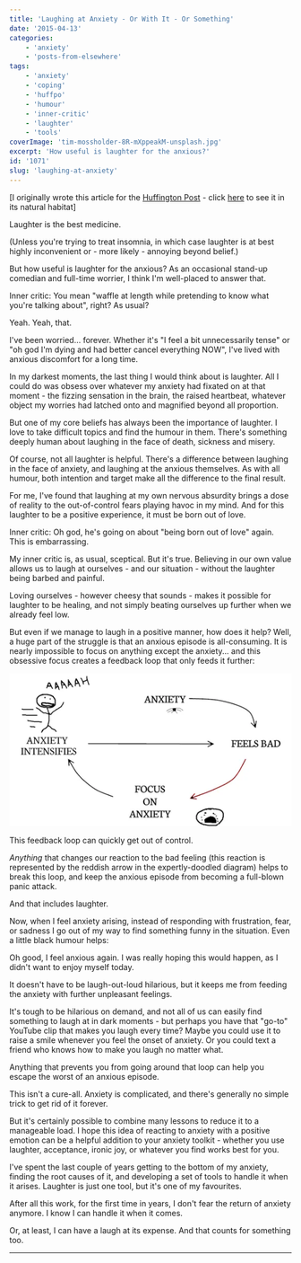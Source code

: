```yaml
---
title: 'Laughing at Anxiety - Or With It - Or Something'
date: '2015-04-13'
categories:
    - 'anxiety'
    - 'posts-from-elsewhere'
tags:
    - 'anxiety'
    - 'coping'
    - 'huffpo'
    - 'humour'
    - 'inner-critic'
    - 'laughter'
    - 'tools'
coverImage: 'tim-mossholder-8R-mXppeakM-unsplash.jpg'
excerpt: 'How useful is laughter for the anxious?'
id: '1071'
slug: 'laughing-at-anxiety'
---
```


\[I originally wrote this article for the [Huffington Post](http://www.huffingtonpost.co.uk/neil-hughes/ 'Huffington Post') - click [here](http://www.huffingtonpost.co.uk/neil-hughes/comedy-and-anxiety_b_7052738.html 'Huffington Post') to see it in its natural habitat\]

Laughter is the best medicine.

(Unless you're trying to treat insomnia, in which case laughter is at best highly inconvenient or - more likely - annoying beyond belief.)

But how useful is laughter for the anxious? As an occasional stand-up comedian and full-time worrier, I think I'm well-placed to answer that.

<!--more-->

Inner critic: You mean "waffle at length while pretending to know what you're talking about", right? As usual?

Yeah. Yeah, that.

I've been worried... forever. Whether it's "I feel a bit unnecessarily tense" or "oh god I'm dying and had better cancel everything NOW", I've lived with anxious discomfort for a long time.

In my darkest moments, the last thing I would think about is laughter. All I could do was obsess over whatever my anxiety had fixated on at that moment - the fizzing sensation in the brain, the raised heartbeat, whatever object my worries had latched onto and magnified beyond all proportion.

But one of my core beliefs has always been the importance of laughter. I love to take difficult topics and find the humour in them. There's something deeply human about laughing in the face of death, sickness and misery.

Of course, not all laughter is helpful. There's a difference between laughing in the face of anxiety, and laughing at the anxious themselves. As with all humour, both intention and target make all the difference to the final result.

For me, I've found that laughing at my own nervous absurdity brings a dose of reality to the out-of-control fears playing havoc in my mind. And for this laughter to be a positive experience, it must be born out of love.

Inner critic: Oh god, he's going on about "being born out of love" again. This is embarrassing.

My inner critic is, as usual, sceptical. But it's true. Believing in our own value allows us to laugh at ourselves - and our situation - without the laughter being barbed and painful.

Loving ourselves - however cheesy that sounds - makes it possible for laughter to be healing, and not simply beating ourselves up further when we already feel low.

But even if we manage to laugh in a positive manner, how does it help? Well, a huge part of the struggle is that an anxious episode is all-consuming. It is nearly impossible to focus on anything except the anxiety... and this obsessive focus creates a feedback loop that only feeds it further:

![An Anxious Feedback Loop](images/HuffPoFeedback.png)

This feedback loop can quickly get out of control.

_Anything_ that changes our reaction to the bad feeling (this reaction is represented by the reddish arrow in the expertly-doodled diagram) helps to break this loop, and keep the anxious episode from becoming a full-blown panic attack.

And that includes laughter.

Now, when I feel anxiety arising, instead of responding with frustration, fear, or sadness I go out of my way to find something funny in the situation. Even a little black humour helps:

Oh good, I feel anxious again. I was really hoping this would happen, as I didn't want to enjoy myself today.

It doesn't have to be laugh-out-loud hilarious, but it keeps me from feeding the anxiety with further unpleasant feelings.

It's tough to be hilarious on demand, and not all of us can easily find something to laugh at in dark moments - but perhaps you have that "go-to" YouTube clip that makes you laugh every time? Maybe you could use it to raise a smile whenever you feel the onset of anxiety. Or you could text a friend who knows how to make you laugh no matter what.

Anything that prevents you from going around that loop can help you escape the worst of an anxious episode.

This isn't a cure-all. Anxiety is complicated, and there's generally no simple trick to get rid of it forever.

But it's certainly possible to combine many lessons to reduce it to a manageable load. I hope this idea of reacting to anxiety with a positive emotion can be a helpful addition to your anxiety toolkit - whether you use laughter, acceptance, ironic joy, or whatever you find works best for you.

I've spent the last couple of years getting to the bottom of my anxiety, finding the root causes of it, and developing a set of tools to handle it when it arises. Laughter is just one tool, but it's one of my favourites.

After all this work, for the first time in years, I don't fear the return of anxiety anymore. I know I can handle it when it comes.

Or, at least, I can have a laugh at its expense. And that counts for something too.

---
